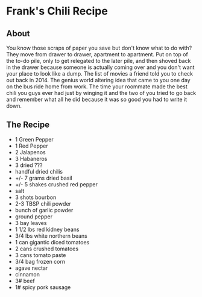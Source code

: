 # Frank's Chili Recipe

## About
You know those scraps of paper you save but don't know what to do with? They move from drawer to drawer, apartment to apartment. Put on top of the to-do pile, only to get relegated to the later pile, and then shoved back in the drawer because someone is actually coming over and you don't want your place to look like a dump. The list of movies a friend told you to check out back in 2014. The genius world altering idea that came to you one day on the bus ride home from work. The time your roommate made the best chili you guys ever had just by winging it and the two of you tried to go back and remember what all he did because it was so good you had to write it down.

## The Recipe

<body>
    <ul>
        <li>1 Green Pepper</li>
        <li>1 Red Pepper</li>
        <li class="">2 Jalapenos</li>
        <li class="">3 Habaneros</li>
        <li class="">3 dried ??? </li>
        <li class="">handful dried chilis</li>
        <li class="">+/- 7 grams dried basil</li>
        <li class="">+/- 5 shakes crushed red pepper</li>
        <li class="">salt</li>
        <li class="">3 shots bourbon</li>
        <li class="">2-3 TBSP chili powder</li>
        <li class="">bunch of garlic powder</li>
        <li class="">ground pepper</li>
        <li class="">3 bay leaves</li>
        <li class="">1 1/2 lbs red kidney beans</li>
        <li class="">3/4 lbs white northern beans</li>
        <li class="">1 can gigantic diced tomatoes</li>
        <li class="">2 cans crushed tomatoes</li>
        <li class="">3 cans tomato paste</li>
        <li class=""> 3/4 bag frozen corn</li>
        <li class="">agave nectar</li>
        <li class="">cinnamon</li>
        <li class="">3# beef</li>
        <li class="">1# spicy pork sausage</li>
    </ul>
</body>